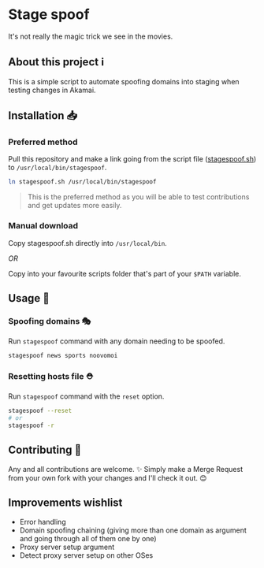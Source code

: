 # Stage spoof

It's not really the magic trick we see in the movies.

## About this project ℹ️

This is a simple script to automate spoofing domains into staging when testing changes in Akamai.

## Installation 📥

### Preferred method

Pull this repository and make a link going from the script file ([stagespoof.sh](stagespoof.sh)) to `/usr/local/bin/stagespoof`.

```bash
ln stagespoof.sh /usr/local/bin/stagespoof
```

> This is the preferred method as you will be able to test contributions and get updates more easily.

### Manual download

Copy stagespoof.sh directly into `/usr/local/bin`.

_OR_

Copy into your favourite scripts folder that's part of your `$PATH` variable.

## Usage 🚀

### Spoofing domains 🎭

Run `stagespoof` command with any domain needing to be spoofed.

```bash
stagespoof news sports noovomoi
```

### Resetting hosts file ⛑️

Run `stagespoof` command with the `reset` option.

```bash
stagespoof --reset
# or
stagespoof -r
```

## Contributing 🎁

Any and all contributions are welcome. ✨
Simply make a Merge Request from your own fork with your changes and I'll check it out. 😊

## Improvements wishlist

* Error handling
* Domain spoofing chaining (giving more than one domain as argument and going through all of them one by one)
* Proxy server setup argument
* Detect proxy server setup on other OSes
